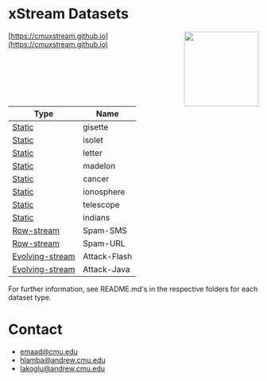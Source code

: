 # xStream Datasets

<img src="https://avatars0.githubusercontent.com/u/36132856?s=400&u=b4beebdfa1c1ec0fbd95dd1522bb157e63883fc4&v=4" height="150" align="right"/>

[https://cmuxstream.github.io](https://cmuxstream.github.io)

| Type | Name |
| --- | --- |
| [Static](https://github.com/cmuxstream/cmuxstream-data/tree/master/static) | gisette |
| [Static](https://github.com/cmuxstream/cmuxstream-data/tree/master/static) | isolet |
| [Static](https://github.com/cmuxstream/cmuxstream-data/tree/master/static) | letter |
| [Static](https://github.com/cmuxstream/cmuxstream-data/tree/master/static) | madelon |
| [Static](https://github.com/cmuxstream/cmuxstream-data/tree/master/static) | cancer |
| [Static](https://github.com/cmuxstream/cmuxstream-data/tree/master/static) | ionosphere |
| [Static](https://github.com/cmuxstream/cmuxstream-data/tree/master/static) | telescope |
| [Static](https://github.com/cmuxstream/cmuxstream-data/tree/master/static) | indians |
| [Row-stream](https://github.com/cmuxstream/cmuxstream-data/tree/master/row) | Spam-SMS |
| [Row-stream](https://github.com/cmuxstream/cmuxstream-data/tree/master/row) | Spam-URL |
| [Evolving-stream](https://github.com/cmuxstream/cmuxstream-data/tree/master/evolving) | Attack-Flash  |
| [Evolving-stream](https://github.com/cmuxstream/cmuxstream-data/tree/master/evolving) | Attack-Java  |


For further information, see README.md's in the respective folders for each dataset type.

# Contact

   * emaad@cmu.edu
   * hlamba@andrew.cmu.edu
   * lakoglu@andrew.cmu.edu

[1]: https://archive.ics.uci.edu/ml/datasets.html
[2]: https://github.com/sbustreamspot/sbustreamspot-data
